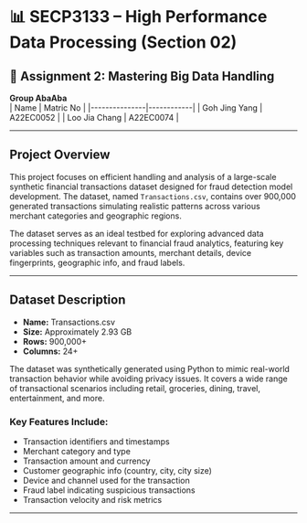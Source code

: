# 📊 SECP3133 – High Performance Data Processing (Section 02)

## 🧠 Assignment 2: Mastering Big Data Handling

 **Group AbaAba**  
| Name          | Matric No  |
|---------------|------------|
| Goh Jing Yang | A22EC0052  |
| Loo Jia Chang | A22EC0074  |

---

## Project Overview

This project focuses on efficient handling and analysis of a large-scale synthetic financial transactions dataset designed for fraud detection model development. The dataset, named `Transactions.csv`, contains over 900,000 generated transactions simulating realistic patterns across various merchant categories and geographic regions.

The dataset serves as an ideal testbed for exploring advanced data processing techniques relevant to financial fraud analytics, featuring key variables such as transaction amounts, merchant details, device fingerprints, geographic info, and fraud labels.

---

## Dataset Description

- **Name:** Transactions.csv  
- **Size:** Approximately 2.93 GB  
- **Rows:** 900,000+  
- **Columns:** 24+

The dataset was synthetically generated using Python to mimic real-world transaction behavior while avoiding privacy issues. It covers a wide range of transactional scenarios including retail, groceries, dining, travel, entertainment, and more.

### Key Features Include:
- Transaction identifiers and timestamps
- Merchant category and type
- Transaction amount and currency
- Customer geographic info (country, city, city size)
- Device and channel used for the transaction
- Fraud label indicating suspicious transactions
- Transaction velocity and risk metrics

---
